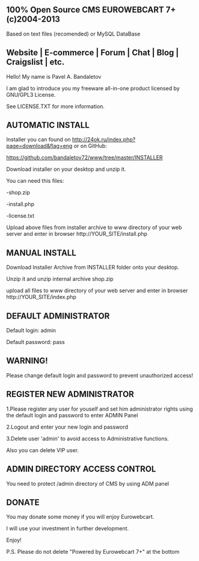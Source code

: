 100% Open Source CMS EUROWEBCART 7+ (c)2004-2013
--------------------------------------------------------------------------
Based on text files (recomended) or MySQL DataBase

Website | E-commerce | Forum | Chat | Blog | Craigslist | etc.
--------------------------------------------------------------------------
Hello! My name is Pavel A. Bandaletov

I am glad to introduce you my freeware all-in-one product licensed by GNU/GPL3 License.

See LICENSE.TXT for more information.

AUTOMATIC INSTALL
--------------------------------------------------------------------------
Installer you can found on http://24ok.ru/index.php?page=download&flag=eng or on GitHub:

https://github.com/bandaletov72/www/tree/master/INSTALLER

Download installer on your desktop and unzip it.

You can need this files:

-shop.zip

-install.php

-license.txt


Upload above files from installer archive to www directory of your web server and enter in browser http://YOUR_SITE/install.php

MANUAL INSTALL
--------------------------------------------------------------------------
Download Installer Archive from INSTALLER folder onto your desktop.

Unzip it and unzip internal archive shop.zip

upload all files to www directory of your web server and enter in browser http://YOUR_SITE/index.php

DEFAULT ADMINISTRATOR
--------------------------------------------------------------------------
Default login: admin

Default password: pass

WARNING!
--------------------------------------------------------------------------
Please change default login and password to prevent unauthorized access!

REGISTER NEW ADMINISTRATOR
--------------------------------------------------------------------------
1.Please register any user for youself and set him administrator rights using the default login and password to enter ADMIN Panel

2.Logout and enter your new login and password

3.Delete user 'admin' to avoid access to Administrative functions.

Also you can delete VIP user.

ADMIN DIRECTORY ACCESS CONTROL
--------------------------------------------------------------------------
You need to protect /admin directory of CMS by using ADM panel

DONATE
--------------------------------------------------------------------------
You may donate some money if you will enjoy Eurowebcart.

I will use your investment in further development.


Enjoy!

P.S. Please do not delete "Powered by Eurowebcart 7+" at the bottom
